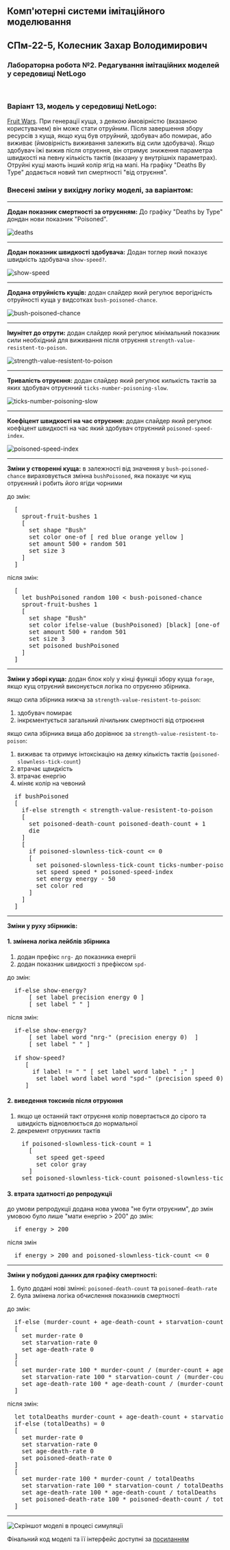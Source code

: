 ## Комп'ютерні системи імітаційного моделювання
## СПм-22-5, **Колесник Захар Володимирович**
### Лабораторна робота №**2**. Редагування імітаційних моделей у середовищі NetLogo

<br>

### Варіант 13, модель у середовищі NetLogo:
[Fruit Wars](http://www.netlogoweb.org/launch#http://www.netlogoweb.org/assets/modelslib/Sample%20Models/Social%20Science/Economics/Fruit%20Wars.nlogo). При генерації куща, з деякою ймовірністю (вказаною користувачем) він може стати отруйним. Після завершення збору ресурсів з куща, якщо кущ був отруйний, здобувач або помирає, або виживає (ймовірність виживання залежить від сили здобувача). Якщо здобувач їжі вижив після отруєння, він отримує зниження параметра швидкості на певну кількість тактів (вказану у внутрішніх параметрах). Отруйні кущі мають інший колір ягід на мапі. На графіку "Deaths By Type" додається новий тип смертності "від отруєння".

### Внесені зміни у вихідну логіку моделі, за варіантом:

---
**Додан показник смертності за отруєнням:** До графіку "Deaths by Type" дондан нови показник "Poisoned".

![deaths](deaths.png)

---
**Додан показник швидкості здобувача:** Додан тоглер який показує швидкість здобувача `show-speed?`.

![show-speed](show-speed.png)

---
**Додана отруйність кущів:** додан слайдер який регулює верогідність отруйності куща у видсотках `bush-poisoned-chance`.

![bush-poisoned-chance](bush-poisoned-chance.png)

---
**Імунітет до отрути:** 
додан слайдер який регулює мінімальний показник сили необхідний для виживання після отруєння `strength-value-resistent-to-poison`.

![strength-value-resistent-to-poison](strength-value-resistent-to-poison.png)

---
**Тривалість отруєння:** 
додан слайдер який регулює килькість тактів за яких здобувач отруєнний `ticks-number-poisoning-slow`.

![ticks-number-poisoning-slow](ticks-number-poisoning-slow.png)

---
**Коефіцент швидкості на час отруєння:** 
додан слайдер який регулює коефіцент швидкості на час який здобувач отруєнний `poisoned-speed-index`.

![poisoned-speed-index](poisoned-speed-index.png)

---
**Зміни у створенні куща:**
в залежності від значення у `bush-poisoned-chance` вираховується змінна `bushPoisoned`, яка показує чи кущ отруєнний і робить його ягіди чорними

до змін:
<pre>
  [
    sprout-fruit-bushes 1
    [
      set shape "Bush"
      set color one-of [ red blue orange yellow ]
      set amount 500 + random 501
      set size 3
    ]
  ]
</pre>

після змін:
<pre>
  [
    let bushPoisoned random 100 < bush-poisoned-chance
    sprout-fruit-bushes 1
    [
      set shape "Bush"
      set color ifelse-value (bushPoisoned) [black] [one-of [ red blue orange yellow ]]
      set amount 500 + random 501
      set size 3
      set poisoned bushPoisoned
    ]
  ]
</pre>


---
**Зміни у зборі куща:** 
додан блок коlу у кінці функціі збору куща `forage`, якщо кущ отруєний виконується логіка по отруєнню збірника.

якщо сила збірника нижча за `strength-value-resistent-to-poison`:
1. здобувач помирає
2. інкрєментується загальний лічильник смертності від отрюєння

якщо сила збірника вища або дорівнює за `strength-value-resistent-to-poison`:
1. виживає та отримує інтоксікацію на деяку кількість тактів (`poisoned-slownless-tick-count`)
2. втрачає щвидкість
3. втрачає енергію
4. міняє колір на чевоний
<pre>
  if bushPoisoned
  [
    if-else strength < strength-value-resistent-to-poison
    [
      set poisoned-death-count poisoned-death-count + 1
      die
    ]
    [
      if poisoned-slownless-tick-count <= 0
      [
        set poisoned-slownless-tick-count ticks-number-poisoning-slow
        set speed speed * poisoned-speed-index
        set energy energy - 50
        set color red
      ]
    ]
  ]
</pre>

---
**Зміни у руху збірників:**

#### 1. змінена логіка лейблів збірника
1. додан префікс `nrg-` до показника енергіі
2. додан показник швидкості з префіксом `spd-`

до змін:
<pre>
  if-else show-energy?
      [ set label precision energy 0 ]
      [ set label " " ]
</pre>


після змін:
<pre>
  if-else show-energy?
      [ set label word "nrg-" (precision energy 0)  ]
      [ set label " " ]
    
  if show-speed?
     [ 
       if label != " " [ set label word label " ;" ]
        set label word label word "spd-" (precision speed 0) 
     ]
</pre>

#### 2. виведення токсинів після отруюння
1. якщо це останній такт отруєння колір повертається до сірого та швидкість відновлюється до нормальної
2. декремент отруєниих тактів

<pre>
    if poisoned-slownless-tick-count = 1
      [ 
        set speed get-speed 
        set color gray
      ]
    set poisoned-slownless-tick-count poisoned-slownless-tick-count - 1
</pre>

#### 3. втрата здатності до репродукціі
до умови репродукціі додана нова умова "не бути отруєним", до змін умовою було лише "мати енергію > 200"
до змін:
<pre>
  if energy > 200
</pre>
після змін
<pre>
  if energy > 200 and poisoned-slownless-tick-count <= 0
</pre>

---
**Зміни у побудові данних для графіку смертності:**
1. було додані нові змінні: `poisoned-death-count` та `poisoned-death-rate`
2. була змінена логіка обчислення показників смертності

до змін:
<pre>
  if-else (murder-count + age-death-count + starvation-count) = 0
  [
    set murder-rate 0
    set starvation-rate 0
    set age-death-rate 0
  ]
  [
    set murder-rate 100 * murder-count / (murder-count + age-death-count + starvation-count)
    set starvation-rate 100 * starvation-count / (murder-count + age-death-count + starvation-count)
    set age-death-rate 100 * age-death-count / (murder-count + age-death-count + starvation-count)
  ]
</pre>

після змін:
<pre>
  let totalDeaths murder-count + age-death-count + starvation-count + poisoned-death-count
  if-else (totalDeaths) = 0
  [
    set murder-rate 0
    set starvation-rate 0
    set age-death-rate 0
    set poisoned-death-rate 0
  ]
  [
    set murder-rate 100 * murder-count / totalDeaths
    set starvation-rate 100 * starvation-count / totalDeaths
    set age-death-rate 100 * age-death-count / totalDeaths
    set poisoned-death-rate 100 * poisoned-death-count / totalDeaths
  ]
</pre>

---

![Скріншот моделі в процесі симуляції](model.png)

Фінальний код моделі та її інтерфейс доступні за [посиланням](model.nlogo)

